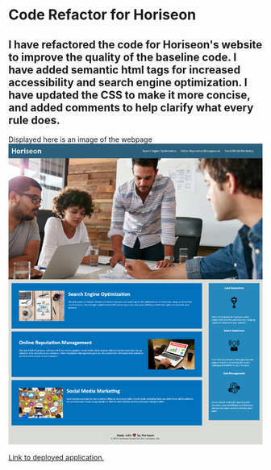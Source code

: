 # Code Refactor for Horiseon
## I have refactored the code for Horiseon's website to improve the quality of the baseline code.  I have added semantic html tags for increased accessibility and search engine optimization.  I have updated the CSS to make it more concise, and added comments to help clarify what every rule does.

Displayed here is an image of the webpage
![ScreenShot](./assets/images/horiseonscreen.png)


[Link to deployed application.](https://alextheshire.github.io/code-refactor-horiseon)